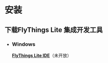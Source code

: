 # 安装
## 下载FlyThings Lite 集成开发工具

* ### Windows   
  <a id="ide-download" href=""> <strong>FlyThings Lite IDE</strong></a>（未开放） 
 
